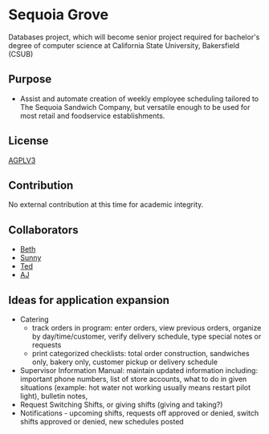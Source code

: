 Sequoia Grove
==
Databases project, which will become senior project required for bachelor's degree of computer science at California State University, Bakersfield (CSUB)

Purpose
--
* Assist and automate creation of weekly employee scheduling tailored to The Sequoia Sandwich Company, but versatile enough to be used for most retail and foodservice establishments.

License
--
[AGPLV3](http://www.gnu.org/licenses/agpl-3.0.html)

Contribution
--
No external contribution at this time for academic integrity.

Collaborators
--
* [Beth](https://github.com/bethgrace5)
* [Sunny](https://github.com/jsumal)
* [Ted](https://github.com/tpascua11)
* [AJ](https://github.com/amadorjoaosilva)

Ideas for application expansion  
--
* Catering
  * track orders in program: enter orders, view previous orders, organize by day/time/customer, verify delivery schedule, type special notes or requests
  * print categorized checklists: total order construction, sandwiches only, bakery only, customer pickup or delivery schedule
* Supervisor Information Manual: maintain updated information including: important phone numbers, list of store accounts, what to do in given situations (example: hot water not working usually means restart pilot light), bulletin notes, 
* Request Switching Shifts, or giving shifts (giving and taking?)
* Notifications - upcoming shifts, requests off approved or denied, switch shifts approved or denied, new schedules posted
